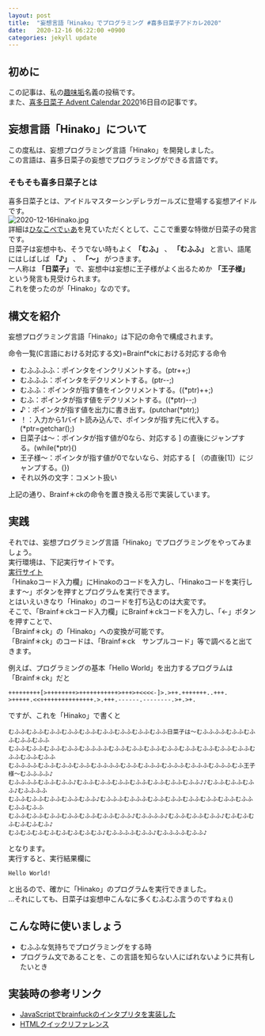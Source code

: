 ```yaml
---
layout: post
title:  "妄想言語「Hinako」でプログラミング #喜多日菜子アドカレ2020"
date:   2020-12-16 06:22:00 +0900
categories: jekyll update
---
```


## 初めに
この記事は、私の[趣味垢](https://twitter.com/ayato_nananiji)名義の投稿です。  
また、[喜多日菜子 Advent Calendar 2020](https://adventar.org/calendars/5353)16日目の記事です。

## 妄想言語「Hinako」について
この度私は、妄想プログラミング言語「Hinako」を開発しました。  
この言語は、喜多日菜子の妄想でプログラミングができる言語です。

### そもそも喜多日菜子とは
喜多日菜子とは、アイドルマスターシンデレラガールズに登場する妄想アイドルです。  
![2020-12-16Hinako.jpg]({{site.baseurl}}/media/2020-12-16Hinako.jpg)  
詳細は[ひなこぺでぃあ](https://seesaawiki.jp/kita_hinako/)を見ていただくとして、ここで重要な特徴が日菜子の発言です。  
日菜子は妄想中も、そうでない時もよく **「むふ」** 、 **「むふふ」** と言い、語尾にはしばしば **「♪」** 、 **「～」** がつきます。  
一人称は **「日菜子」** で、妄想中は妄想に王子様がよく出るためか **「王子様」** という発言も見受けられます。  
これを使ったのが「Hinako」なのです。

## 構文を紹介
妄想プログラミング言語「Hinako」は下記の命令で構成されます。
<p>命令一覧(C言語における対応する文)=Brainf*ckにおける対応する命令</p>
<ul>
	<li>むふふふふ：ポインタをインクリメントする。(ptr++;)</li>
	<li>むふふふ：ポインタをデクリメントする。(ptr--;)</li>
	<li>むふふ：ポインタが指す値をインクリメントする。((*ptr)++;)</li>
	<li>むふ：ポインタが指す値をデクリメントする。((*ptr)--;)</li>
	<li>♪：ポインタが指す値を出力に書き出す。(putchar(*ptr);)</li>
	<li>！：入力から1バイト読み込んで、ポインタが指す先に代入する。(*ptr=getchar();)</li>
	<li>日菜子は～：ポインタが指す値が0なら、対応する ] の直後にジャンプする。(while(*ptr){)</li>
	<li>王子様～：ポインタが指す値が0でないなら、対応する [ （の直後[1]）にジャンプする。(})</li>
	<li>それ以外の文字：コメント扱い</li>
</ul>
上記の通り、Brainf＊ckの命令を置き換える形で実装しています。  

## 実践
それでは、妄想プログラミング言語「Hinako」でプログラミングをやってみましょう。  
実行環境は、下記実行サイトです。  
[実行サイト](https://hagiayato.github.io/PLHInako/)  
「Hinakoコード入力欄」にHinakoのコードを入力し、「Hinakoコードを実行します～」ボタンを押すとプログラムを実行できます。  
とはいえいきなり「Hinako」のコードを打ち込むのは大変です。  
そこで、「Brainf＊ckコード入力欄」にBrainf＊ckコードを入力し、「←」ボタンを押すことで、  
「Brainf＊ck」の「Hinako」への変換が可能です。  
「Brainf＊ck」のコードは、「Brainf＊ck　サンプルコード」等で調べると出てきます。  
  
例えば、プログラミングの基本「Hello World」を出力するプログラムは「Brainf＊ck」だと  
```
+++++++++[>++++++++>+++++++++++>+++>+<<<<-]>.>++.+++++++..+++.
>+++++.<<+++++++++++++++.>.+++.------.--------.>+.>+.
```
ですが、これを「Hinako」で書くと  
```
むふふむふふむふふむふふむふふむふふむふふむふふむふふ日菜子は～むふふふふむふふむふふむふふむふふ
むふふむふふむふふむふふむふふふふむふふむふふむふふむふふむふふむふふむふふむふふむふふむふふむふふ
むふふふふむふふむふふむふふむふふふふむふふむふふふむふふふむふふふむふふふむふ王子様～むふふふふ♪
むふふふふむふふむふふ♪むふふむふふむふふむふふむふふむふふむふふ♪♪むふふむふふむふふ♪むふふふふ
むふふむふふむふふむふふむふふ♪むふふふむふふふむふふむふふむふふむふふむふふむふふむふふむふふ
むふふむふふむふふむふふむふふむふふむふふ♪むふふふふ♪むふふむふふむふふ♪むふむふむふむふむふむふ♪
むふむふむふむふむふむふむふむふ♪むふふふふむふふ♪むふふふふむふふ♪
```
となります。  
実行すると、実行結果欄に
```
Hello World!
```
と出るので、確かに「Hinako」のプログラムを実行できました。  
…それにしても、日菜子は妄想中こんなに多くむふむふ言うのですねぇ()  

## こんな時に使いましょう
- むふふな気持ちでプログラミングをする時
- プログラム文であることを、この言語を知らない人にばれないように共有したいとき

## 実装時の参考リンク
- [JavaScriptでbrainfuckのインタプリタを実装した](https://qiita.com/masayasviel/items/0c882e88c73507c20197)
- [HTMLクイックリファレンス](http://www.htmq.com/)
